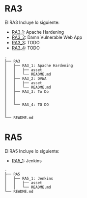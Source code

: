 # RA3

El RA3 Incluye lo siguiente:

* [RA3_1](https://github.com/marconajcoz/pps-1033563/tree/main/RA3/RA3_1): Apache Hardening
* [RA3_2](https://github.com/marconajcoz/pps-1033563/tree/main/RA3/RA3_2): Damn Vulnerable Web App
* [RA3_3](#TODO): TODO
* [RA3_4](#TODO): TODO

```
.
├── RA3
│   ├── RA3_1: Apache Hardening
│   │   ├── asset
│   │   └── README.md
│   ├── RA3_2: DVWA
│   │   ├── asset
│   │   └── README.md
│   ├── RA3_3: To Do
│   │
│   │
│   └── RA3_4: TO DO
│
│
└── README.md

```

# RA5

El RA5 Incluye lo siguiente:

* [RA5_1](#TODO): Jenkins

```
.
├── RA5
│   ├── RA5_1: Jenkins
│   │   ├── asset
│   │   └── README.md
└── README.md

```
